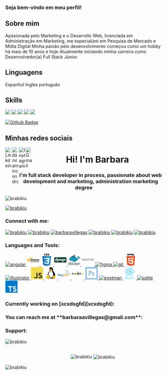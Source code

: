 ### Seja bem-vindo em meu perfil!

## Sobre mim
Apasionada pelo Marketing e o Desarrollo Web, licenciada em Administração em Marketing, me especializei em Pesquisa de Mercado e Mídia Digital
Minha paixão pelo desenvolvimento começou como um hobby há mais de 10 anos e hoje Atualmente iniciando minha carreira como Desenvolvedor(a) Full Stack Júnior.

## Linguagens

Espanhol
Ingles 
português

## Skills


<img src="https://img.shields.io/badge/HTML-HyperText%20Markup-orange">
<img src="https://img.shields.io/badge/CSS-Cascading%20Style%20Sheets%20-blue">
<img src="https://img.shields.io/badge/%20Bootstrap-%20CSS%20framework-brightgreen">
<img src="https://img.shields.io/badge/ANGULAR-TypeScript-red">
<img src="https://img.shields.io/badge/%20Node.js-JavaScript%20runtime%20environment-green">

[![Github Badge](https://img.shields.io/badge/-Github-000?style=flat-square&logo=Github&logoColor=white&link=https://github.com/brabikiu)](https://github.com/brabikiu/)

## Minhas redes sociais
<a href="https://www.linkedin.com/in/barbaravillegas/">
  <img align="left" alt="Linkdein" width="22px" src="https://cdn.jsdelivr.net/npm/simple-icons@v3/icons/linkedin.svg" />
</a>

<a href="https://twitter.com/brabikiu">
  <img align="left" alt="damianrincondrc" width="22px" src="https://img.icons8.com/fluent/48/000000/twitter.png"/>
</a>

<a href="https://www.instagram.com/brabikiu/">
  <img align="left" alt="Instagram" width="22px" src="https://img.icons8.com/nolan/64/instagram-new.png"/>
</a>

<a href="mailto:barbaraavillegas@gmail.com">
  <img align="left" alt="Gmail" width="22px" src="https://img.icons8.com/fluent/48/000000/gmail.png"/>
</a>


















<h1 align="center">Hi! I'm Barbara</h1>
<h3 align="center">I'm full stack developer in process, passionate about web development and marketing, administration marketing degree </h3>

<p align="left"> <img src="https://komarev.com/ghpvc/?username=brabikiu&label=Profile%20views&color=0e75b6&style=flat" alt="brabikiu" /> </p>

<p align="left"> <a href="https://twitter.com/brabikiu" target="blank"><img src="https://img.shields.io/twitter/follow/brabikiu?logo=twitter&style=for-the-badge" alt="brabikiu" /></a> </p>




<h3 align="left">Connect with me:</h3>
<p align="left">
<a href="https://codepen.io/brabikiu" target="blank"><img align="center" src="https://raw.githubusercontent.com/rahuldkjain/github-profile-readme-generator/master/src/images/icons/Social/codepen.svg" alt="brabikiu" height="30" width="40" /></a>
<a href="https://twitter.com/brabikiu" target="blank"><img align="center" src="https://raw.githubusercontent.com/rahuldkjain/github-profile-readme-generator/master/src/images/icons/Social/twitter.svg" alt="brabikiu" height="30" width="40" /></a>
<a href="https://linkedin.com/in/barbaravillegas" target="blank"><img align="center" src="https://raw.githubusercontent.com/rahuldkjain/github-profile-readme-generator/master/src/images/icons/Social/linked-in-alt.svg" alt="barbaravillegas" height="30" width="40" /></a>
<a href="https://stackoverflow.com/users/brabikiu" target="blank"><img align="center" src="https://raw.githubusercontent.com/rahuldkjain/github-profile-readme-generator/master/src/images/icons/Social/stack-overflow.svg" alt="brabikiu" height="30" width="40" /></a>
<a href="https://codesandbox.com/brabikiu" target="blank"><img align="center" src="https://cdn.jsdelivr.net/npm/simple-icons@3.0.1/icons/codesandbox.svg" alt="brabikiu" height="30" width="40" /></a>
<a href="https://instagram.com/brabikiu" target="blank"><img align="center" src="https://raw.githubusercontent.com/rahuldkjain/github-profile-readme-generator/master/src/images/icons/Social/instagram.svg" alt="brabikiu" height="30" width="40" /></a>
</p>

<h3 align="left">Languages and Tools:</h3>
<p align="left"> <a href="https://angular.io" target="_blank"> <img src="https://angular.io/assets/images/logos/angular/angular.svg" alt="angular" width="40" height="40"/> </a> <a href="https://aws.amazon.com" target="_blank"> <img src="https://raw.githubusercontent.com/devicons/devicon/master/icons/amazonwebservices/amazonwebservices-original-wordmark.svg" alt="aws" width="40" height="40"/> </a> <a href="https://www.w3schools.com/css/" target="_blank"> <img src="https://raw.githubusercontent.com/devicons/devicon/master/icons/css3/css3-original-wordmark.svg" alt="css3" width="40" height="40"/> </a> <a href="https://www.djangoproject.com/" target="_blank"> <img src="https://raw.githubusercontent.com/devicons/devicon/master/icons/django/django-original.svg" alt="django" width="40" height="40"/> </a> <a href="https://www.docker.com/" target="_blank"> <img src="https://raw.githubusercontent.com/devicons/devicon/master/icons/docker/docker-original-wordmark.svg" alt="docker" width="40" height="40"/> </a> <a href="https://expressjs.com" target="_blank"> <img src="https://raw.githubusercontent.com/devicons/devicon/master/icons/express/express-original-wordmark.svg" alt="express" width="40" height="40"/> </a> <a href="https://www.figma.com/" target="_blank"> <img src="https://www.vectorlogo.zone/logos/figma/figma-icon.svg" alt="figma" width="40" height="40"/> </a> <a href="https://git-scm.com/" target="_blank"> <img src="https://www.vectorlogo.zone/logos/git-scm/git-scm-icon.svg" alt="git" width="40" height="40"/> </a> <a href="https://www.w3.org/html/" target="_blank"> <img src="https://raw.githubusercontent.com/devicons/devicon/master/icons/html5/html5-original-wordmark.svg" alt="html5" width="40" height="40"/> </a> <a href="https://www.adobe.com/in/products/illustrator.html" target="_blank"> <img src="https://www.vectorlogo.zone/logos/adobe_illustrator/adobe_illustrator-icon.svg" alt="illustrator" width="40" height="40"/> </a> <a href="https://developer.mozilla.org/en-US/docs/Web/JavaScript" target="_blank"> <img src="https://raw.githubusercontent.com/devicons/devicon/master/icons/javascript/javascript-original.svg" alt="javascript" width="40" height="40"/> </a> <a href="https://www.linux.org/" target="_blank"> <img src="https://raw.githubusercontent.com/devicons/devicon/master/icons/linux/linux-original.svg" alt="linux" width="40" height="40"/> </a> <a href="https://www.mysql.com/" target="_blank"> <img src="https://raw.githubusercontent.com/devicons/devicon/master/icons/mysql/mysql-original-wordmark.svg" alt="mysql" width="40" height="40"/> </a> <a href="https://nodejs.org" target="_blank"> <img src="https://raw.githubusercontent.com/devicons/devicon/master/icons/nodejs/nodejs-original-wordmark.svg" alt="nodejs" width="40" height="40"/> </a> <a href="https://www.photoshop.com/en" target="_blank"> <img src="https://raw.githubusercontent.com/devicons/devicon/master/icons/photoshop/photoshop-line.svg" alt="photoshop" width="40" height="40"/> </a> <a href="https://postman.com" target="_blank"> <img src="https://www.vectorlogo.zone/logos/getpostman/getpostman-icon.svg" alt="postman" width="40" height="40"/> </a> <a href="https://reactjs.org/" target="_blank"> <img src="https://raw.githubusercontent.com/devicons/devicon/master/icons/react/react-original-wordmark.svg" alt="react" width="40" height="40"/> </a> <a href="https://www.sqlite.org/" target="_blank"> <img src="https://www.vectorlogo.zone/logos/sqlite/sqlite-icon.svg" alt="sqlite" width="40" height="40"/> </a> <a href="https://www.typescriptlang.org/" target="_blank"> <img src="https://raw.githubusercontent.com/devicons/devicon/master/icons/typescript/typescript-original.svg" alt="typescript" width="40" height="40"/> </a> </p>

<h3 align="left"> Currently working on [xcxdsgfd](xcxdsgfd):</h3>

<h3 align="left">You can reach me at **barbaraavillegas@gmail.com**:</h3>

<h3 align="left">Support:</h3>
<p><a href="https://www.buymeacoffee.com/brabikiu"> <img align="left" src="https://cdn.buymeacoffee.com/buttons/v2/default-yellow.png" height="50" width="210" alt="brabikiu" /></a></p><br><br>

<p><img align="left" src="https://github-readme-stats.vercel.app/api/top-langs?username=brabikiu&show_icons=true&locale=en&layout=compact" alt="brabikiu" /></p>

<p>&nbsp;<img align="center" src="https://github-readme-stats.vercel.app/api?username=brabikiu&show_icons=true&locale=en" alt="brabikiu" /></p>

<p><img align="center" src="https://github-readme-streak-stats.herokuapp.com/?user=brabikiu&" alt="brabikiu" /></p>

